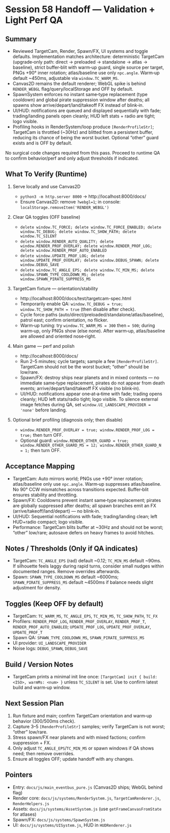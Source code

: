 # Session 58 Handoff — Validation + Light Perf QA

## Summary
- Reviewed TargetCam, Render, Spawn/FX, UI systems and toggle defaults. Implementation matches architecture: deterministic TargetCam (upgrade‑only path: direct → preloaded → standalone → atlas → baseline), strict buffer‑blit with warm‑up guard, single source per target, PNGs +90° inner rotation; atlas/baseline use only `npc.angle`. Warm‑up default ~450ms, adjustable via `window.TC_WARM_MS`.
- Canvas2D remains the default renderer; WebGL spike is behind `RENDER_WEBGL` flag/query/localStorage and OFF by default.
- SpawnSystem enforces no instant same‑type replacement (type cooldown) and global pirate suppression window after deaths; all spawns show arrive/depart/land/takeoff FX instead of blink‑in.
- UI/HUD: notifications are queued and displayed sequentially with fade; trading/landing panels open cleanly; HUD left stats + radio are tight; logo visible.
- Profiling hooks in RenderSystem/loop produce `[RenderProfileStr]`; TargetCam is throttled (~30Hz) and blitted from a persistent buffer, reducing its chance of being the worst bucket. Optional “other” guard exists and is OFF by default.

No surgical code changes required from this pass. Proceed to runtime QA to confirm behavior/perf and only adjust thresholds if indicated.

## What To Verify (Runtime)
1) Serve locally and use Canvas2D
   - `python3 -m http.server 8000` → http://localhost:8000/docs/
   - Ensure Canvas2D: remove `?webgl=1`; in console: `localStorage.removeItem('RENDER_WEBGL')`

2) Clear QA toggles (OFF baseline)
   - `delete window.TC_FORCE; delete window.TC_FORCE_ENABLED; delete window.TC_DEBUG; delete window.TC_SHOW_PATH; delete window.TC_SILENT`
   - `delete window.RENDER_AUTO_QUALITY; delete window.RENDER_PROF_OVERLAY; delete window.RENDER_PROF_LOG; delete window.RENDER_PROF_AUTO_ENABLED`
   - `delete window.UPDATE_PROF_LOG; delete window.UPDATE_PROF_OVERLAY; delete window.DEBUG_SPAWN; delete window.DEBUG_SAVE`
   - `delete window.TC_ANGLE_EPS; delete window.TC_MIN_MS; delete window.SPAWN_TYPE_COOLDOWN_MS; delete window.SPAWN_PIRATE_SUPPRESS_MS`

3) TargetCam fixture — orientation/stability
   - http://localhost:8000/docs/test/targetcam-spec.html
   - Temporarily enable QA: `window.TC_DEBUG = true; window.TC_SHOW_PATH = true` (then disable after check).
   - Cycle force paths (auto/direct/preloaded/standalone/atlas/baseline), patrol east; confirm orientation, no flicker.
   - Warm‑up tuning: try `window.TC_WARM_MS = 300` then `= 500`; during warm‑up, only PNGs show (else none). After warm‑up, atlas/baseline are allowed and oriented nose‑right.

4) Main game — perf and polish
   - http://localhost:8000/docs/
   - Run 2–5 minutes; cycle targets; sample a few `[RenderProfileStr]`. TargetCam should not be the worst bucket; “other” should be low/rare.
   - Spawn/FX: destroy ships near planets and in mixed contexts — no immediate same‑type replacement, pirates do not appear from death events; arrive/depart/land/takeoff FX visible (no blink‑in).
   - UI/HUD: notifications appear one‑at‑a‑time with fade; trading opens cleanly; HUD left stats/radio tight; logo visible. To silence external image fetches during QA, set `window.UI_LANDSCAPE_PROVIDER = 'none'` before landing.

5) Optional brief profiling (diagnosis only; then disable)
   - `window.RENDER_PROF_OVERLAY = true; window.RENDER_PROF_LOG = true;` then turn OFF.
   - Optional guard: `window.RENDER_OTHER_GUARD = true; window.RENDER_OTHER_GUARD_MS = 12; window.RENDER_OTHER_GUARD_N = 1;` then turn OFF.

## Acceptance Mapping
- TargetCam: Auto mirrors world; PNGs use +90° inner rotation; atlas/baseline only use `npc.angle`. Warm‑up suppresses atlas/baseline. No 90° CCW mismatches across transitions expected. Buffer‑blit ensures stability and throttling.
- Spawn/FX: Cooldowns prevent instant same‑type replacement; pirates are globally suppressed after deaths; all spawn branches emit an FX (arrive/takeoff/land/depart) — no blink‑in.
- UI/HUD: Sequential notifications with fade; trading/landing clean; left HUD+radio compact; logo visible.
- Performance: TargetCam blits buffer at ~30Hz and should not be worst; “other” low/rare; autosave defers on heavy frames to avoid hitches.

## Notes / Thresholds (Only if QA indicates)
- TargetCam: `TC_ANGLE_EPS` (rad) default ~0.12; `TC_MIN_MS` default ~90ms. If silhouette feels laggy during rapid turns, consider small nudges within documented ranges. Remove overrides afterwards.
- Spawn: `SPAWN_TYPE_COOLDOWN_MS` default ~6000ms; `SPAWN_PIRATE_SUPPRESS_MS` default ~4500ms if balance needs slight adjustment for density.

## Toggles (Keep OFF by default)
- TargetCam: `TC_WARM_MS`, `TC_ANGLE_EPS`, `TC_MIN_MS`, `TC_SHOW_PATH`, `TC_FX`
- Profilers: `RENDER_PROF_LOG`, `RENDER_PROF_OVERLAY`, `RENDER_PROF_T`, `RENDER_PROF_AUTO_ENABLED`; `UPDATE_PROF_LOG`, `UPDATE_PROF_OVERLAY`, `UPDATE_PROF_T`
- Spawn QA: `SPAWN_TYPE_COOLDOWN_MS`, `SPAWN_PIRATE_SUPPRESS_MS`
- UI provider: `UI_LANDSCAPE_PROVIDER`
- Noise logs: `DEBUG_SPAWN`, `DEBUG_SAVE`

## Build / Version Notes
- TargetCam prints a minimal init line once: `[TargetCam] init { build: <ISO>, warmMs: <num> }` unless `TC_SILENT` is set. Use to confirm latest build and warm‑up window.

## Next Session Plan
1. Run fixture and main; confirm TargetCam orientation and warm‑up behavior (300/500ms check).
2. Capture 3–5 `[RenderProfileStr]` samples; verify TargetCam is not worst; “other” low/rare.
3. Stress spawn/FX near planets and with mixed factions; confirm suppression + FX.
4. Only adjust `TC_ANGLE_EPS`/`TC_MIN_MS` or spawn windows if QA shows need; then remove overrides.
5. Ensure all toggles OFF; update handoff with any changes.

## Pointers
- Entry: `docs/js/main_eventbus_pure.js` (Canvas2D ships; WebGL behind flag)
- Render core: `docs/js/systems/RenderSystem.js`, `TargetCamRenderer.js`, `RenderHelpers.js`
- Assets: `docs/js/systems/AssetSystem.js` (use `getFrameCanvasFromState` for atlases)
- Spawn/FX: `docs/js/systems/SpawnSystem.js`
- UI: `docs/js/systems/UISystem.js`, HUD in `HUDRenderer.js`

